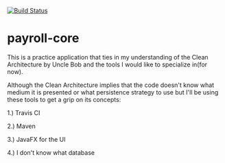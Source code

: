 [![Build Status](https://travis-ci.org/Pofay/payroll-core.svg?branch=develop)](https://travis-ci.org/Pofay/payroll-core)

# payroll-core
This is a practice application that ties in my understanding of the Clean Architecture by Uncle Bob and the tools I would like to specialize in(for now). 

Although the Clean Architecture implies that the code doesn't know what medium it is presented or what persistence strategy to use but I'll be using these tools to get a grip on its concepts:

1.) Travis CI 

2.) Maven 

3.) JavaFX for the UI

4.) I don't know what database
